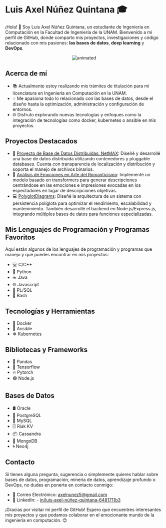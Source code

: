 
# Luis Axel Núñez Quintana 🎓 

¡Hola! 👋 Soy Luis Axel Núñez Quintana, un estudiante de Ingeniería en Computación en la Facultad de Ingeniería de la UNAM. Bienvenido a mi perfil de GitHub, donde comparto mis proyectos, investigaciones y código relacionado con mis pasiones: **las bases de datos**, **deep learning** y **DevOps**. 

<p align="center">
  <img src="https://i.pinimg.com/originals/23/a0/48/23a048564ce4affd12e8881d2bdf1fa3.gif" alt="animated" />
</p>

## Acerca de mí  
- 📚 Actualmente estoy realizando mis trámites de titulación para mi licenciatura en Ingeniería en Computación en la UNAM. 
- 💡 Me apasiona todo lo relacionado con las bases de datos, desde el diseño hasta la optimización, administración y configuración de entornos. 
- 🌐 Disfruto explorando nuevas tecnologías y enfoques como la integración de tecnologías como docker, kubernetes o ansible en mis proyectos.
## Proyectos Destacados  
- 🎥 [Proyecto de Base de Datos Distribuidas: NetMAX](https://github.com/LuisAxel/NetMAX): Diseñé y desarrollé una base de datos distribuida utilizando contenedores y pluggable databases. Cuenta con transparencia de localización y distribución y soporta el manejo de archivos binarios.
- 🎨 [Análisis de Emociones en Arte del Romanticismo](https://github.com/Andrea585976/ArtEmis-ProyectoPLN): Implementé un modelo basado en transformers para generar descripciones centrándose en las emociones e impresiones evocadas en los espectadores en lugar de descripciones objetivas. 
- 💻 [PolyglotDiagrams](https://github.com/LuisAxel/PolyglotDBWebApp): Diseñé la arquitectura de un sistema con persistencia políglota para optimizar el rendimiento, escalabilidad y mantenimiento. También desarrollé el backend en Node.js/Express.js, integrando múltiples bases de datos para funciones especializadas.
## Mis Lenguajes de Programación y Programas Favoritos 
Aquí están algunos de los lenguajes de programación y programas que manejo y que puedes encontrar en mis proyectos: 
- 💻 C/C++
- 🐍 Python
- ☕ Java
- 🌐 Javascript
- 💾 PL/SQL
- 📜 Bash
## Tecnologías y Herramientas 
- 🐳 Docker
- 🔧 Ansible
- ☸ Kubernetes
## Bibliotecas y Frameworks
- 🐼 Pandas
- 🧠 Tensorflow
- 🔥 Pytorch
- 🟢 Node.js
## Bases de Datos
- 🛢 Oracle
- 🐘 PostgreSQL
- 🐬 MySQL
- 🗄 Riak KV
- 📦 Cassandra
- 🍃 MongoDB
- 🌀 Neo4j
## Contacto
Si tienes alguna pregunta, sugerencia o simplemente quieres hablar sobre bases de datos, programación, minería de datos, aprendizaje profundo o DevOps, no dudes en ponerte en contacto conmigo: 
- 📧 Correo Electrónico: [axelnunez5@gmail.com](mailto:axelnunez5@gmail.com) 
- 🔗 LinkedIn: -   [in/luis-axel-núñez-quintana-6481711b3](https://linkedin.com/in/luis-axel-n%C3%BA%C3%B1ez-quintana-6481711b3) 

¡Gracias por visitar mi perfil de GitHub! Espero que encuentres interesantes mis proyectos y que podamos colaborar en el emocionante mundo de la ingeniería en computación. 😊

